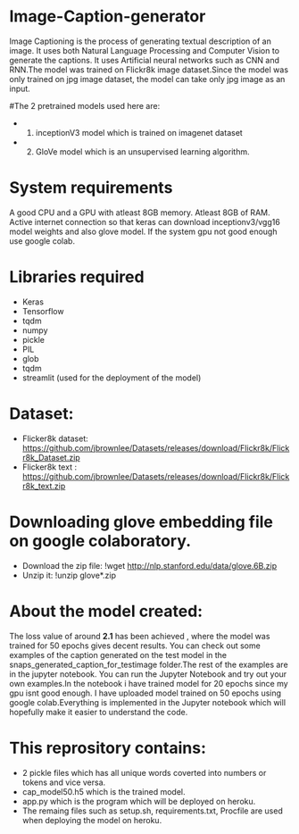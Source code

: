 # Image-Caption-generator
Image Captioning is the process of generating textual description of an image. It uses both Natural Language Processing and Computer Vision to generate the captions. It uses Artificial neural networks such as CNN and RNN.The model was trained on Flickr8k image dataset.Since the model was only trained on jpg image dataset, the model can take only jpg image as an input.

#The 2 pretrained models used here are:
 * 1. inceptionV3 model which is trained on imagenet dataset
 * 2. GloVe model which is an unsupervised learning algorithm. 
            
 
 # System requirements
 A good CPU and a GPU with atleast 8GB memory.
 Atleast 8GB of RAM.
 Active internet connection so that keras can download inceptionv3/vgg16 model weights and also glove model.
 If the system gpu not good enough use google colab.
 
# Libraries required
* Keras 
* Tensorflow 
* tqdm
* numpy
* pickle
* PIL
* glob
* tqdm
* streamlit (used for the deployment of the model)
 
 # Dataset:
 * Flicker8k dataset: https://github.com/jbrownlee/Datasets/releases/download/Flickr8k/Flickr8k_Dataset.zip
 * Flicker8k text : https://github.com/jbrownlee/Datasets/releases/download/Flickr8k/Flickr8k_text.zip
 
 # Downloading glove embedding  file on google colaboratory.
 * Download the zip file: !wget http://nlp.stanford.edu/data/glove.6B.zip
 * Unzip it: !unzip glove*.zip
 
 # About the model created:
 The loss value of  around **2.1** has been achieved , where the model was trained for 50 epochs  gives decent results. You can check out some examples of the caption generated on the test model in the snaps_generated_caption_for_testimage folder.The rest of the examples are in the jupyter notebook. You can run the Jupyter Notebook and try out your own examples.In the notebook i have trained model for 20 epochs since my gpu isnt good enough. I have uploaded model trained on 50 epochs using google colab.Everything is implemented in the Jupyter notebook which will hopefully make it easier to understand the code.
 
 # This reprository contains:
 * 2 pickle files which has all unique words coverted into numbers or tokens and vice versa.
 * cap_model50.h5 which is the trained model.
 * app.py which is the program which will be deployed on heroku.
 * The remaing files such as setup.sh, requirements.txt, Procfile are used when deploying the model on heroku. 
 


 
 
 

